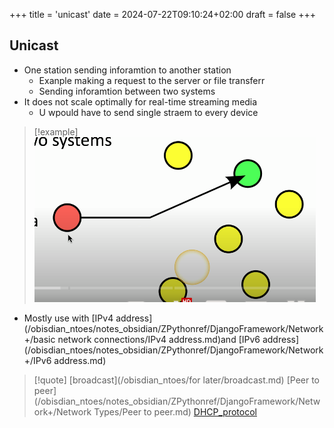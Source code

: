 +++
title = 'unicast'
date = 2024-07-22T09:10:24+02:00
draft = false
+++

## Unicast 
- One station sending inforamtion to another station 
	- Exanple making a request to the server or file transferr 
	- Sending inforamtion between two systems 
- It does not scale optimally for real-time streaming media 
	- U wpould have to send single straem to every device 
>[!example] ![Unicast_visual.png](/static/Unicast_visual.png)
- Mostly use with [IPv4 address](/obisdian_ntoes/notes_obsidian/ZPythonref/DjangoFramework/Network+/basic network connections/IPv4 address.md)and [IPv6 address](/obisdian_ntoes/notes_obsidian/ZPythonref/DjangoFramework/Network+/IPv6 address.md)
>[!quote] [broadcast](/obisdian_ntoes/for later/broadcast.md) [Peer to peer](/obisdian_ntoes/notes_obsidian/ZPythonref/DjangoFramework/Network+/Network Types/Peer to peer.md) [DHCP_protocol](/protocols/DHCP_protocol.md)